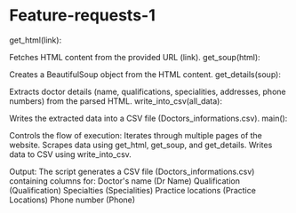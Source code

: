 # Feature-requests-1
get_html(link):

Fetches HTML content from the provided URL (link).
get_soup(html):

Creates a BeautifulSoup object from the HTML content.
get_details(soup):

Extracts doctor details (name, qualifications, specialities, addresses, phone numbers) from the parsed HTML.
write_into_csv(all_data):

Writes the extracted data into a CSV file (Doctors_informations.csv).
main():

Controls the flow of execution:
Iterates through multiple pages of the website.
Scrapes data using get_html, get_soup, and get_details.
Writes data to CSV using write_into_csv.

Output:
The script generates a CSV file (Doctors_informations.csv) containing columns for:
Doctor's name (Dr Name)
Qualification (Qualification)
Specialties (Specialities)
Practice locations (Practice Locations)
Phone number (Phone)
